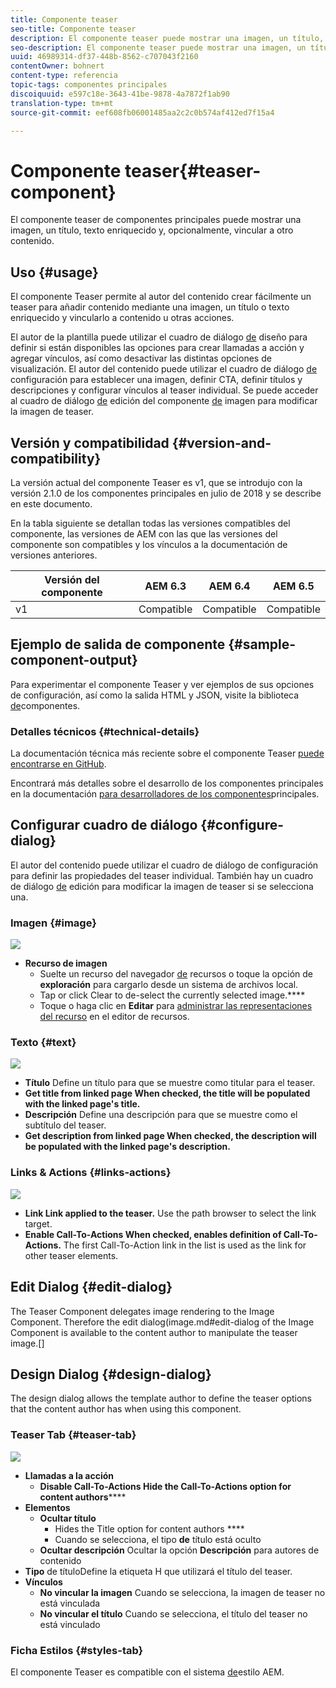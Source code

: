 ```yaml
---
title: Componente teaser
seo-title: Componente teaser
description: El componente teaser puede mostrar una imagen, un título, texto enriquecido y, opcionalmente, vincular a otro contenido.
seo-description: El componente teaser puede mostrar una imagen, un título, texto enriquecido y, opcionalmente, vincular a otro contenido.
uuid: 46989314-df37-448b-8562-c707043f2160
contentOwner: bohnert
content-type: referencia
topic-tags: componentes principales
discoiquuid: e597c18e-3643-41be-9878-4a7872f1ab90
translation-type: tm+mt
source-git-commit: eef608fb06001485aa2c2c0b574af412ed7f15a4

---
```



# Componente teaser{#teaser-component}

El componente teaser de componentes principales puede mostrar una imagen, un título, texto enriquecido y, opcionalmente, vincular a otro contenido.

## Uso {#usage}

El componente Teaser permite al autor del contenido crear fácilmente un teaser para añadir contenido mediante una imagen, un título o texto enriquecido y vincularlo a contenido u otras acciones.

El autor de la plantilla puede utilizar el cuadro de diálogo [de](#design-dialog) diseño para definir si están disponibles las opciones para crear llamadas a acción y agregar vínculos, así como desactivar las distintas opciones de visualización. El autor del contenido puede utilizar el cuadro de diálogo [de](#configure-dialog) configuración para establecer una imagen, definir CTA, definir títulos y descripciones y configurar vínculos al teaser individual. Se puede acceder al cuadro de diálogo [de](image.md#edit-dialog) edición del componente [de](image.md) imagen para modificar la imagen de teaser.

## Versión y compatibilidad {#version-and-compatibility}

La versión actual del componente Teaser es v1, que se introdujo con la versión 2.1.0 de los componentes principales en julio de 2018 y se describe en este documento.

En la tabla siguiente se detallan todas las versiones compatibles del componente, las versiones de AEM con las que las versiones del componente son compatibles y los vínculos a la documentación de versiones anteriores.

| Versión del componente | AEM 6.3 | AEM 6.4 | AEM 6.5 |
|---|---|---|---|
| v1 | Compatible | Compatible | Compatible |

## Ejemplo de salida de componente {#sample-component-output}

Para experimentar el componente Teaser y ver ejemplos de sus opciones de configuración, así como la salida HTML y JSON, visite la biblioteca [de](http://opensource.adobe.com/aem-core-wcm-components/library/teaser.html)componentes.

### Detalles técnicos {#technical-details}

La documentación técnica más reciente sobre el componente Teaser [puede encontrarse en GitHub](https://github.com/adobe/aem-core-wcm-components/blob/master/content/src/content/jcr_root/apps/core/wcm/components/teaser/v1/teaser).

Encontrará más detalles sobre el desarrollo de los componentes principales en la documentación [para desarrolladores de los componentes](developing.md)principales.

## Configurar cuadro de diálogo {#configure-dialog}

El autor del contenido puede utilizar el cuadro de diálogo de configuración para definir las propiedades del teaser individual. También hay un cuadro de diálogo [de](#edit-dialog) edición para modificar la imagen de teaser si se selecciona una.

### Imagen {#image}

![](assets/screen_shot_2018-07-03at104125.png)

* **Recurso de imagen**
   * Suelte un recurso del navegador [de](https://helpx.adobe.com/experience-manager/6-5/sites/authoring/using/author-environment-tools.html) recursos o toque la opción de **exploración** para cargarlo desde un sistema de archivos local.
   * Tap or click Clear to de-select the currently selected image.****
   * Toque o haga clic en **Editar** para [administrar las representaciones del recurso](https://helpx.adobe.com/experience-manager/6-5/assets/using/managing-assets-touch-ui.html) en el editor de recursos.

### Texto {#text}

![](assets/screen_shot_2018-07-03at104138.png)

* **Título** Define un título para que se muestre como titular para el teaser.
* **Get title from linked page
When checked, the title will be populated with the linked page's title.**
* **Descripción** Define una descripción para que se muestre como el subtítulo del teaser.
* **Get description from linked page
When checked, the description will be populated with the linked page's description.**

### Links &amp; Actions {#links-actions}

![](assets/screen_shot_2018-07-03at104146.png)

* **Link
Link applied to the teaser.** Use the path browser to select the link target.
* **Enable Call-To-Actions
When checked, enables definition of Call-To-Actions.** The first Call-To-Action link in the list is used as the link for other teaser elements.

## Edit Dialog {#edit-dialog}

The Teaser Component delegates image rendering to the Image Component. [](image.md) Therefore the edit dialog(image.md#edit-dialog of the Image Component is available to the content author to manipulate the teaser image.[]

## Design Dialog {#design-dialog}

The design dialog allows the template author to define the teaser options that the content author has when using this component.

### Teaser Tab {#teaser-tab}

![](assets/screen_shot_2018-07-03at105958.png)

* **Llamadas a la acción**
   * **Disable Call-To-Actions
Hide the Call-To-Actions option for content authors******
* **Elementos**
   * **Ocultar título**
      * Hides the Title option for content authors ****
      * Cuando se selecciona, el tipo **de** título está oculto
   * **Ocultar descripción** Ocultar la opción **Descripción** para autores de contenido
* **Tipo** de títuloDefine la etiqueta H que utilizará el título del teaser.
* **Vínculos**
   * **No vincular la imagen** Cuando se selecciona, la imagen de teaser no está vinculada
   * **No vincular el título** Cuando se selecciona, el título del teaser no está vinculado

### Ficha Estilos {#styles-tab}

El componente Teaser es compatible con el sistema [de](authoring.md#component-styling)estilo AEM.
